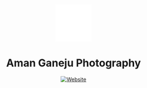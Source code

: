 <p align="center">
  <a href="https://photographyamanganeju.gtsb.io">
    <img alt="Aman Ganeju Photography" src="static/watermark.png" style="width:100px;height:100px;" class="center" />
  </a>
</p>
<h1 align="center">
  Aman Ganeju Photography
</h1>

<p align="center">
  <a href="https://photographyamanganeju.gtsb.io">
    <img alt="Website" src="https://img.shields.io/badge/-website-blue">
  </a>
</p>

<!-- Image-heavy photography portfolio with colorful accents & customizable pages. Includes adaptive image grids powered by CSS grid and automatic image integration into projects. Using the Gatsby Theme [`@lekoarts/gatsby-theme-jodie`](https://github.com/LekoArts/gatsby-themes/tree/main/themes/gatsby-theme-jodie). -->
